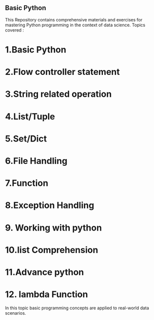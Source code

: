 ## Basic Python
This Repository contains comprehensive materials and exercises for mastering Python programming in the context of data science. 
Topics covered :
# 1.Basic Python
# 2.Flow controller statement
# 3.String related operation
# 4.List/Tuple
# 5.Set/Dict
# 6.File Handling
# 7.Function
# 8.Exception Handling
# 9. Working with python
# 10.list Comprehension
# 11.Advance python
# 12. lambda Function

In this topic basic programming concepts are applied to real-world data scenarios.
